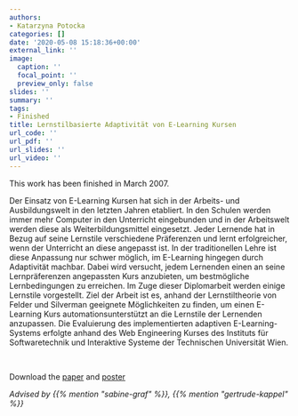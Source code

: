 ```yaml
---
authors:
- Katarzyna Potocka
categories: []
date: '2020-05-08 15:18:36+00:00'
external_link: ''
image:
  caption: ''
  focal_point: ''
  preview_only: false
slides: ''
summary: ''
tags:
- Finished
title: Lernstilbasierte Adaptivität von E-Learning Kursen
url_code: ''
url_pdf: ''
url_slides: ''
url_video: ''
---
```


This work has been finished in March 2007.

Der Einsatz von E-Learning Kursen hat sich in der Arbeits- und Ausbildungswelt in den letzten Jahren etabliert. In den Schulen werden immer mehr Computer in den Unterricht eingebunden und in der Arbeitswelt werden diese als Weiterbildungsmittel eingesetzt. Jeder Lernende hat in Bezug auf seine Lernstile verschiedene Präferenzen und lernt erfolgreicher, wenn der Unterricht an diese angepasst ist. In der traditionellen Lehre ist diese Anpassung nur schwer möglich, im E-Learning hingegen durch Adaptivität machbar. Dabei wird versucht, jedem Lernenden einen an seine Lernpräferenzen angepassten Kurs anzubieten, um bestmögliche Lernbedingungen zu erreichen. Im Zuge dieser Diplomarbeit werden einige Lernstile vorgestellt. Ziel der Arbeit ist es, anhand der Lernstiltheorie von Felder und Silverman geeignete Möglichkeiten zu finden, um einen E-Learning Kurs automationsunterstützt an die Lernstile der Lernenden anzupassen. Die Evaluierung des implementierten adaptiven E-Learning-Systems erfolgte anhand des Web Engineering Kurses des Instituts für Softwaretechnik und Interaktive Systeme der Technischen Universität Wien.

&nbsp;

 Download the [paper](https://www.big.tuwien.ac.at/app/uploads/2016/10/Potocka_paper.pdf) and [poster](https://www.big.tuwien.ac.at/app/uploads/2016/10/Potocka_poster.pdf)

*Advised by {{% mention "sabine-graf" %}}, {{% mention "gertrude-kappel" %}}*